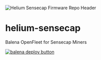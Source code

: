 ![Helium Sensecap Firmware Repo Header](https://cdn.shopify.com/s/files/1/0071/2281/3001/files/Nebra-Firmware-Github-Header-Sensecap_2x_5fa618f0-5fc2-4ba1-9d91-0a951eda41f5.png?v=1672853320)

# helium-sensecap
Balena OpenFleet for Sensecap Miners

[![balena deploy button](https://www.balena.io/deploy.svg)](https://dashboard.balena-cloud.com/deploy?repoUrl=https://github.com/NebraLtd/helium-sensecap)
